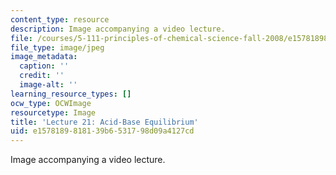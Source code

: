 ```yaml
---
content_type: resource
description: Image accompanying a video lecture.
file: /courses/5-111-principles-of-chemical-science-fall-2008/e1578189818139b6531798d09a4127cd_21.jpg
file_type: image/jpeg
image_metadata:
  caption: ''
  credit: ''
  image-alt: ''
learning_resource_types: []
ocw_type: OCWImage
resourcetype: Image
title: 'Lecture 21: Acid-Base Equilibrium'
uid: e1578189-8181-39b6-5317-98d09a4127cd
---
```

Image accompanying a video lecture.


